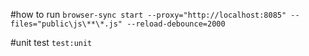 #how to run
`browser-sync start --proxy="http://localhost:8085" --files="public\js\**\*.js" --reload-debounce=2000`

#unit test
`test:unit`